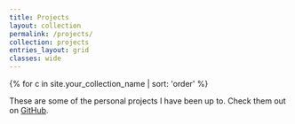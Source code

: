 ```yaml
---
title: Projects
layout: collection
permalink: /projects/
collection: projects
entries_layout: grid
classes: wide
---
```


{% for c in site.your_collection_name | sort: 'order' %}

These are some of the personal projects I have been up to. Check them out on
[GitHub]({{site.github.owner_url}}).
